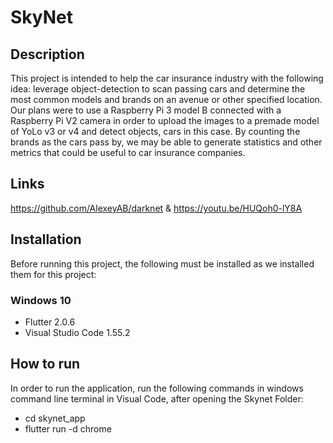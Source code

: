 # SkyNet
## Description
This project is intended to help the car insurance industry with the following idea: leverage object-detection to scan passing cars and determine the most common models and brands on an avenue or other specified location. Our plans were to use a Raspberry Pi 3 model B connected with a Raspberry Pi V2 camera in order to upload the images to a premade model of YoLo v3 or v4 and detect objects, cars in this case. By counting the brands as the cars pass by, we may be able to generate statistics and other metrics that could be useful to car insurance companies.

## Links
https://github.com/AlexeyAB/darknet &
https://youtu.be/HUQoh0-lY8A

## Installation
Before running this project, the following must be installed as we installed them for this project:

### Windows 10
 - Flutter 2.0.6
 - Visual Studio Code 1.55.2

## How to run
In order to run the application, run the following commands in windows command line terminal in Visual Code, after opening the Skynet Folder:

- cd skynet_app
- flutter run -d chrome

